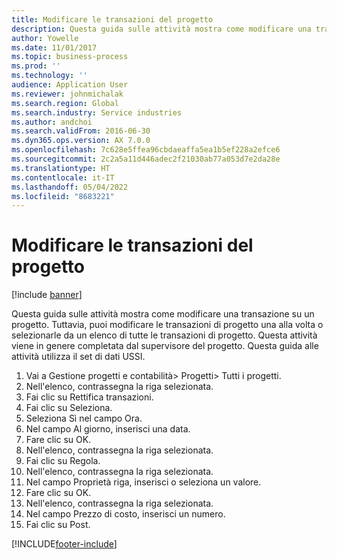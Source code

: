 ```yaml
---
title: Modificare le transazioni del progetto
description: Questa guida sulle attività mostra come modificare una transazione su un progetto.
author: Yowelle
ms.date: 11/01/2017
ms.topic: business-process
ms.prod: ''
ms.technology: ''
audience: Application User
ms.reviewer: johnmichalak
ms.search.region: Global
ms.search.industry: Service industries
ms.author: andchoi
ms.search.validFrom: 2016-06-30
ms.dyn365.ops.version: AX 7.0.0
ms.openlocfilehash: 7c628e5ffea96cbdaeaffa5ea1b5ef228a2efce6
ms.sourcegitcommit: 2c2a5a11d446adec2f21030ab77a053d7e2da28e
ms.translationtype: HT
ms.contentlocale: it-IT
ms.lasthandoff: 05/04/2022
ms.locfileid: "8683221"
---
```

# <a name="adjust-project-transactions"></a>Modificare le transazioni del progetto

[!include [banner](../../includes/banner.md)]

Questa guida sulle attività mostra come modificare una transazione su un progetto. Tuttavia, puoi modificare le transazioni di progetto una alla volta o selezionarle da un elenco di tutte le transazioni di progetto. Questa attività viene in genere completata dal supervisore del progetto. Questa guida alle attività utilizza il set di dati USSI.

1. Vai a Gestione progetti e contabilità> Progetti> Tutti i progetti. 
2. Nell'elenco, contrassegna la riga selezionata. 
3. Fai clic su Rettifica transazioni. 
4. Fai clic su Seleziona. 
5. Seleziona Sì nel campo Ora. 
6. Nel campo Al giorno, inserisci una data. 
7. Fare clic su OK. 
8. Nell'elenco, contrassegna la riga selezionata. 
9. Fai clic su Regola. 
10. Nell'elenco, contrassegna la riga selezionata. 
11. Nel campo Proprietà riga, inserisci o seleziona un valore. 
12. Fare clic su OK. 
13. Nell'elenco, contrassegna la riga selezionata. 
14. Nel campo Prezzo di costo, inserisci un numero. 
15. Fai clic su Post. 


[!INCLUDE[footer-include](../../includes/footer-banner.md)]